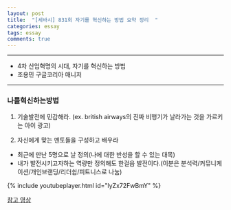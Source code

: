 ```yaml
---
layout: post
title:  "[세바시] 831회 자기를 혁신하는 방법 요약 정리  "
categories: essay
tags: essay
comments: true
---
```


---
- 4차 산업혁명의 시대, 자기를 혁신하는 방법
- 조용민 구글코리아 매니저
---

### **나를혁신하는방법**  

1. 기술발전에 민감해라. (ex. british airways의 진짜 비행기가 날라가는 것을 가르키는 아이 광고)  
  
2. 자신에게 맞는 멘토들을 구성하고 배우라
- 최근에 만난 5명으로 날 정의(나에 대한 반성을 할 수 있는 대목)
- 내가 발전시키고자하는 역량만 정의해도 한걸음 발전이다.(이분은 분석력/커뮤니케이션/개인브랜딩/리더쉽/피트니스로 나눔)


{% include youtubeplayer.html id="lyZx72FwBmY" %}

[참고 영상](https://www.youtube.com/watch?v=lyZx72FwBmY)



